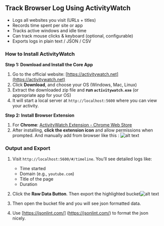 ## Track Browser Log Using ActivityWatch
* Logs all websites you visit (URLs + titles)
* Records time spent per site or app
* Tracks active windows and idle time
* Can track mouse clicks & keyboard (optional, configurable)
* Exports logs in plain text / JSON / CSV


### How to Install ActivityWatch

**Step 1: Download and Install the Core App**

1. Go to the official website: [https://activitywatch.net](https://activitywatch.net)
2. Click **Download**, and choose your OS (Windows, Mac, Linux)
3. Extract the downloaded zip file and **run `activitywatch.exe`** (or appropriate app for your OS)
4. It will start a local server at `http://localhost:5600` where you can view your activity.


**Step 2: Install Browser Extension**

1. For **Chrome**: [ActivityWatch Extension - Chrome Web Store](https://chromewebstore.google.com/detail/activitywatch-web-watcher/nglaklhklhcoonedhgnpgddginnjdadi)
2. After installing, **click the extension icon** and allow permissions when prompted. And manually add from browser like this : ![alt text](<Screenshot (696).png>)

### Output and Export

1. Visit `http://localhost:5600/#/timeline`. You’ll see detailed logs like:
   * Time started
   * Domain (e.g., `youtube.com`)
   * Title of the page
   * Duration

2. Click the **Raw Data Button**.  Then export the highlighted bucket![alt text](<Screenshot (697).png>)
3. Then open the bucket file and you will see json formatted data.
4. Use [https://jsonlint.com/] (https://jsonlint.com/) to format the json nicely.
